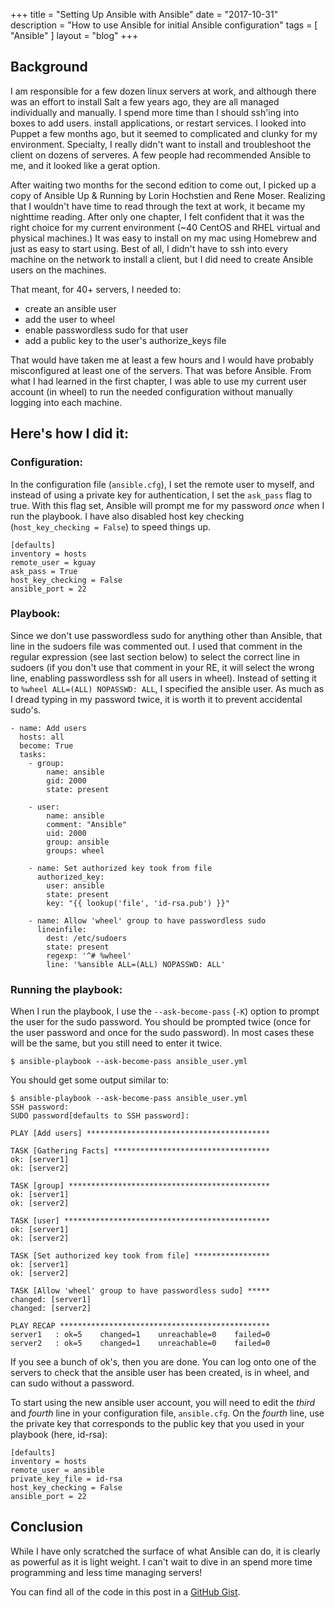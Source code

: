 +++
title = "Setting Up Ansible with Ansible"
date = "2017-10-31"
description = "How to use Ansible for initial Ansible configuration"
tags = [ "Ansible" ]
layout = "blog"
+++

## Background

I am responsible for a few dozen linux servers at work, and although there was an effort to install Salt a few years ago, they are all managed individually and manually. I spend more time than I should ssh'ing into boxes to add users. install applications, or restart services. I looked into Puppet a few months ago, but it seemed to complicated and clunky for my environment. Specialty, I really didn't want to install and troubleshoot the client on dozens of serveres. A few people had recommended Ansible to me, and it looked like a gerat option.
<!-- more -->
After waiting two months for the second edition to come out, I picked up a copy of Ansible Up & Running by Lorin Hochstien and Rene Moser. Realizing that I wouldn't have time to read through the text at work, it became my nighttime reading. After only one chapter, I felt confident that it was the right choice for my current environment (~40 CentOS and RHEL virtual and physical machines.) It was easy to install on my mac using Homebrew and just as easy to start using. Best of all, I didn't have to ssh into every machine on the network to install a client, but I did need to create Ansible users on the machines.

That meant, for 40+ servers, I needed to:
 - create an ansible user
 - add the user to wheel
 - enable passwordless sudo for that user
 - add a public key to the user's authorize_keys file

That would have taken me at least a few hours and I would have probably misconfigured at least one of the servers. That was before Ansible. From what I had learned in the first chapter, I was able to use my current user account (in wheel) to run the needed configuration without manually logging into each machine.

## Here's how I did it:

### Configuration:

In the configuration file (`ansible.cfg`), I set the remote user to myself, and instead of using a private key for authentication, I set the `ask_pass` flag to true. With this flag set, Ansible will prompt me for my password *once* when I run the playbook. I have also disabled host key checking (`host_key_checking = False`) to speed things up.

```
[defaults]
inventory = hosts
remote_user = kguay
ask_pass = True
host_key_checking = False
ansible_port = 22
```

### Playbook:
Since we don't use passwordless sudo for anything other than Ansible, that line in the sudoers file was commented out. I used that comment in the regular expression (see last section below) to select the correct line in sudoers (if you don't use that comment in your RE, it will select the wrong line, enabling passwordless ssh for all users in wheel). Instead of setting it to `%wheel ALL=(ALL) NOPASSWD: ALL`, I specified the ansible user. As much as I dread typing in my password twice, it is worth it to prevent accidental sudo's.

```
- name: Add users
  hosts: all
  become: True
  tasks:
    - group:
        name: ansible
        gid: 2000
        state: present
    
    - user:
        name: ansible
        comment: "Ansible"
        uid: 2000
        group: ansible
        groups: wheel
    
    - name: Set authorized key took from file
      authorized_key:
        user: ansible
        state: present
        key: "{{ lookup('file', 'id-rsa.pub') }}"
    
    - name: Allow 'wheel' group to have passwordless sudo
      lineinfile:
        dest: /etc/sudoers
        state: present
        regexp: '^# %wheel'
        line: '%ansible ALL=(ALL) NOPASSWD: ALL'
```

### Running the playbook:

When I run the playbook, I use the `--ask-become-pass` (`-K`) option to prompt the user for the sudo password. You should be prompted twice (once for the user password and once for the sudo password). In most cases these will be the same, but you still need to enter it twice.

```
$ ansible-playbook --ask-become-pass ansible_user.yml
```

You should get some output similar to:

```
$ ansible-playbook --ask-become-pass ansible_user.yml
SSH password:
SUDO password[defaults to SSH password]:

PLAY [Add users] *****************************************

TASK [Gathering Facts] ***********************************
ok: [server1]
ok: [server2]

TASK [group] *********************************************
ok: [server1]
ok: [server2]

TASK [user] **********************************************
ok: [server1]
ok: [server2]

TASK [Set authorized key took from file] *****************
ok: [server1]
ok: [server2]

TASK [Allow 'wheel' group to have passwordless sudo] *****
changed: [server1]
changed: [server2]

PLAY RECAP ***********************************************
server1   : ok=5    changed=1    unreachable=0    failed=0
server2   : ok=5    changed=1    unreachable=0    failed=0
```

If you see a bunch of ok's, then you are done. You can log onto one of the servers to check that the ansible user has been created, is in wheel, and can sudo without a password.

To start using the new ansible user account, you will need to edit the *third* and *fourth* line in your configuration file, `ansible.cfg`. On the *fourth* line, use the private key that corresponds to the public key that you used in your playbook (here, id-rsa):

```
[defaults]
inventory = hosts
remote_user = ansible
private_key_file = id-rsa
host_key_checking = False
ansible_port = 22
```

## Conclusion

While I have only scratched the surface of what Ansible can do, it is clearly as powerful as it is light weight. I can't wait to dive in an spend more time programming and less time managing servers!

You can find all of the code in this post in a [ GitHub Gist](https://gist.github.com/kguay/7c3122aedb1b19eba69fc3fbe5c420de).

<!-- This code is available as a [Gist](https://gist.github.com/kguay/7c3122aedb1b19eba69fc3fbe5c420de). -->
